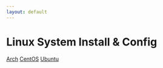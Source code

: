 ```yaml
---
layout: default
---
```


Linux System Install & Config
=============================
[Arch](https://github.com/ArtistH/config/blob/master/Arch.md)
[CentOS](https://github.com/ArtistH/config/blob/master/CentOS.md)
[Ubuntu](https://github.com/ArtistH/config/blob/master/Ubuntu.md)

